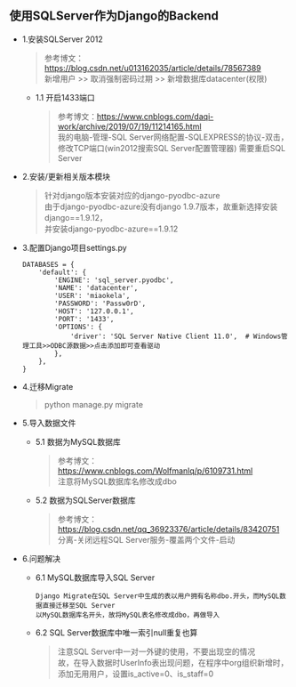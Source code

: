 ## 使用SQLServer作为Django的Backend

- 1.安装SQLServer 2012  
    > 参考博文：https://blog.csdn.net/u013162035/article/details/78567389  
    > 新增用户 >> 取消强制密码过期 >> 新增数据库datacenter(权限)
    + 1.1 开启1433端口  
        > 参考博文：https://www.cnblogs.com/daqi-work/archive/2019/07/19/11214165.html  
        > 我的电脑-管理-SQL Server网络配置-SQLEXPRESS的协议-双击，修改TCP端口(win2012搜索SQL Server配置管理器)
        > 需要重启SQL Server  
        
- 2.安装/更新相关版本模块
    > 针对django版本安装对应的django-pyodbc-azure  
    > 由于django-pyodbc-azure没有django 1.9.7版本，故重新选择安装django==1.9.12，  
    > 并安装django-pyodbc-azure==1.9.12  
    
- 3.配置Django项目settings.py  
    ```
    DATABASES = {
        'default': {
            'ENGINE': 'sql_server.pyodbc',
            'NAME': 'datacenter',
            'USER': 'miaokela',
            'PASSWORD': 'Passw0rD',
            'HOST': '127.0.0.1',
            'PORT': '1433',
            'OPTIONS': {
                'driver': 'SQL Server Native Client 11.0',  # Windows管理工具>>ODBC源数据>>点击添加即可查看驱动
            },
        },
    }
    ```

- 4.迁移Migrate  
    > python manage.py migrate  

- 5.导入数据文件  
    + 5.1 数据为MySQL数据库  
        > 参考博文：https://www.cnblogs.com/Wolfmanlq/p/6109731.html  
        > 注意将MySQL数据库名修改成dbo
    
    + 5.2 数据为SQLServer数据库
        > 参考博文：https://blog.csdn.net/qq_36923376/article/details/83420751  
        > 分离-关闭远程SQL Server服务-覆盖两个文件-启动
    
- 6.问题解决  
    + 6.1 MySQL数据库导入SQL Server  
        ```
        Django Migrate在SQL Server中生成的表以用户拥有名称dbo.开头，而MySQL数据直接迁移至SQL Server
        以MySQL数据库名开头，故将MySQL表名修改成dbo，再做导入
        ```
    + 6.2 SQL Server数据库中唯一索引null重复也算  
        > 注意SQL Server中一对一外键的使用，不要出现空的情况  
        > 故，在导入数据时UserInfo表出现问题，在程序中org组织新增时，添加无用用户，设置is_active=0、is_staff=0
    






































